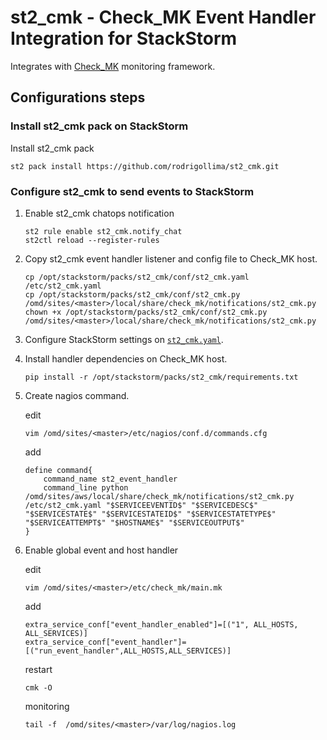 # st2_cmk - Check_MK Event Handler Integration for StackStorm
Integrates with [Check_MK](https://mathias-kettner.com/check_mk.html) monitoring framework.

## Configurations steps

### Install st2_cmk pack on StackStorm
Install st2_cmk pack
```
st2 pack install https://github.com/rodrigollima/st2_cmk.git
```

### Configure st2_cmk to send events to StackStorm
1. Enable st2_cmk chatops notification
      ```
      st2 rule enable st2_cmk.notify_chat
      st2ctl reload --register-rules
      ```
2. Copy st2_cmk event handler listener and config file to Check_MK host.
      ```
      cp /opt/stackstorm/packs/st2_cmk/conf/st2_cmk.yaml /etc/st2_cmk.yaml
      cp /opt/stackstorm/packs/st2_cmk/conf/st2_cmk.py /omd/sites/<master>/local/share/check_mk/notifications/st2_cmk.py
      chown +x /opt/stackstorm/packs/st2_cmk/conf/st2_cmk.py /omd/sites/<master>/local/share/check_mk/notifications/st2_cmk.py
      ```
3. Configure StackStorm settings on [`st2_cmk.yaml`](/conf/st2_cmk.yaml).

4. Install handler dependencies on Check_MK host.

      ``` pip install -r /opt/stackstorm/packs/st2_cmk/requirements.txt ```

5. Create nagios command.

      edit

      ``` vim /omd/sites/<master>/etc/nagios/conf.d/commands.cfg ```
      
      add 

      ``` 
      define command{
          command_name st2_event_handler
          command_line python /omd/sites/aws/local/share/check_mk/notifications/st2_cmk.py /etc/st2_cmk.yaml "$SERVICEEVENTID$" "$SERVICEDESC$" "$SERVICESTATE$" "$SERVICESTATEID$" "$SERVICESTATETYPE$" "$SERVICEATTEMPT$" "$HOSTNAME$" "$SERVICEOUTPUT$"
      }
      ```

6. Enable global event and host handler 

      edit
      
      ``` vim /omd/sites/<master>/etc/check_mk/main.mk ```

      add

      ```
      extra_service_conf["event_handler_enabled"]=[("1", ALL_HOSTS, ALL_SERVICES)]
      extra_service_conf["event_handler"]=[("run_event_handler",ALL_HOSTS,ALL_SERVICES)]
      ```

      restart

      ``` cmk -O ```

      monitoring

      ``` tail -f  /omd/sites/<master>/var/log/nagios.log ```

      